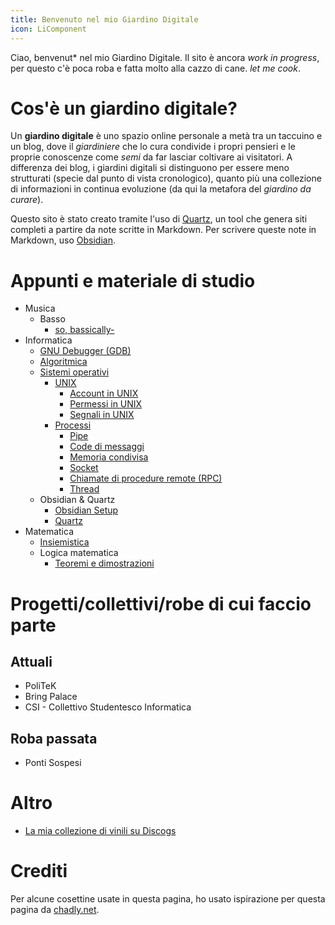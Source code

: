 ```yaml
---
title: Benvenuto nel mio Giardino Digitale
icon: LiComponent
---
```

Ciao, benvenut* nel mio Giardino Digitale.
Il sito è ancora _work in progress_, per questo c'è poca roba e fatta molto alla cazzo di cane. _let me cook_.

# Cos'è un giardino digitale?

Un **giardino digitale** è uno spazio online personale a metà tra un taccuino e un blog, dove il _giardiniere_ che lo cura condivide i propri pensieri e le proprie conoscenze come _semi_ da far lasciar coltivare ai visitatori. A differenza dei blog, i giardini digitali si distinguono per essere meno strutturati (specie dal punto di vista cronologico), quanto più una collezione di informazioni in continua evoluzione (da qui la metafora del _giardino da curare_).

Questo sito è stato creato tramite l'uso di [Quartz](Quartz.md), un tool che genera siti completi a partire da note scritte in Markdown. Per scrivere queste note in Markdown, uso [Obsidian](https://obsidian.md/).

# Appunti e materiale di studio

- Musica
	- Basso
		- [so, bassically-](so,%20bassically-.md)
- Informatica
	- [GNU Debugger (GDB)](GNU%20Debugger%20(GDB).md)
	- [Algoritmica](Algoritmica.md)
	- [Sistemi operativi](Sistemi%20operativi.md)
		- [UNIX](UNIX.md)
			- [Account in UNIX](Account%20in%20UNIX.md)
			- [Permessi in UNIX](Permessi%20in%20UNIX.md)
			- [Segnali in UNIX](Segnali%20in%20UNIX.md)
		- [Processi](Processi.md)
			- [Pipe](Pipe.md)
			- [Code di messaggi](Code%20di%20messaggi.md)
			- [Memoria condivisa](Memoria%20condivisa.md)
			- [Socket](Socket.md)
			- [Chiamate di procedure remote (RPC)](Chiamate%20di%20procedure%20remote%20(RPC).md)
			- [Thread](Thread.md)
	- Obsidian & Quartz
		- [Obsidian Setup](Obsidian%20Setup.md)
		- [Quartz](Quartz.md)
- Matematica
	- [Insiemistica](Insiemistica.md)
	- Logica matematica
		- [Teoremi e dimostrazioni](Teoremi%20e%20dimostrazioni.md)

# Progetti/collettivi/robe di cui faccio parte

## Attuali

- PoliTeK
- Bring Palace
- CSI - Collettivo Studentesco Informatica

## Roba passata

- Ponti Sospesi

# Altro

- [La mia collezione di vinili su Discogs](https://www.discogs.com/user/Rexus752/collection)

# Crediti

Per alcune cosettine usate in questa pagina, ho usato ispirazione per questa pagina da [chadly.net](https://www.chadly.net/).